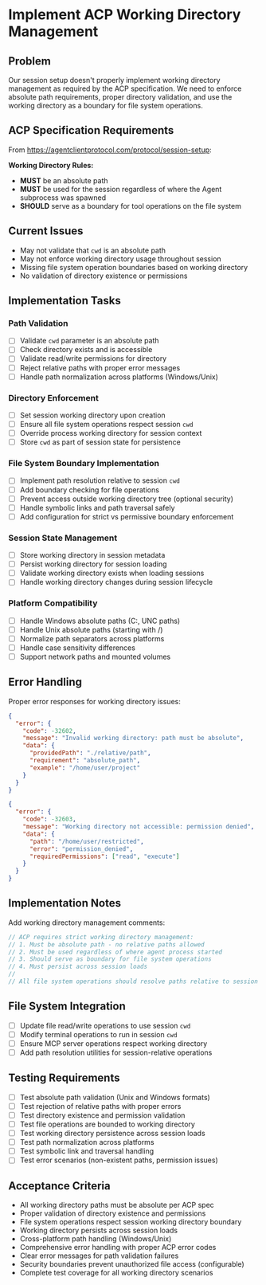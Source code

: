 # Implement ACP Working Directory Management

## Problem
Our session setup doesn't properly implement working directory management as required by the ACP specification. We need to enforce absolute path requirements, proper directory validation, and use the working directory as a boundary for file system operations.

## ACP Specification Requirements
From https://agentclientprotocol.com/protocol/session-setup:

**Working Directory Rules:**
- **MUST** be an absolute path
- **MUST** be used for the session regardless of where the Agent subprocess was spawned
- **SHOULD** serve as a boundary for tool operations on the file system

## Current Issues
- May not validate that `cwd` is an absolute path
- May not enforce working directory usage throughout session
- Missing file system operation boundaries based on working directory
- No validation of directory existence or permissions

## Implementation Tasks

### Path Validation
- [ ] Validate `cwd` parameter is an absolute path
- [ ] Check directory exists and is accessible  
- [ ] Validate read/write permissions for directory
- [ ] Reject relative paths with proper error messages
- [ ] Handle path normalization across platforms (Windows/Unix)

### Directory Enforcement
- [ ] Set session working directory upon creation
- [ ] Ensure all file system operations respect session `cwd`
- [ ] Override process working directory for session context
- [ ] Store `cwd` as part of session state for persistence

### File System Boundary Implementation
- [ ] Implement path resolution relative to session `cwd`
- [ ] Add boundary checking for file operations
- [ ] Prevent access outside working directory tree (optional security)
- [ ] Handle symbolic links and path traversal safely
- [ ] Add configuration for strict vs permissive boundary enforcement

### Session State Management  
- [ ] Store working directory in session metadata
- [ ] Persist working directory for session loading
- [ ] Validate working directory exists when loading sessions
- [ ] Handle working directory changes during session lifecycle

### Platform Compatibility
- [ ] Handle Windows absolute paths (C:\, UNC paths)
- [ ] Handle Unix absolute paths (starting with /)
- [ ] Normalize path separators across platforms
- [ ] Handle case sensitivity differences
- [ ] Support network paths and mounted volumes

## Error Handling
Proper error responses for working directory issues:
```json
{
  "error": {
    "code": -32602,
    "message": "Invalid working directory: path must be absolute",
    "data": {
      "providedPath": "./relative/path",
      "requirement": "absolute_path",
      "example": "/home/user/project"
    }
  }
}
```

```json
{
  "error": {
    "code": -32603,  
    "message": "Working directory not accessible: permission denied",
    "data": {
      "path": "/home/user/restricted",
      "error": "permission_denied",
      "requiredPermissions": ["read", "execute"]
    }
  }
}
```

## Implementation Notes
Add working directory management comments:
```rust
// ACP requires strict working directory management:
// 1. Must be absolute path - no relative paths allowed
// 2. Must be used regardless of where agent process started  
// 3. Should serve as boundary for file system operations
// 4. Must persist across session loads
//
// All file system operations should resolve paths relative to session cwd.
```

## File System Integration
- [ ] Update file read/write operations to use session `cwd`
- [ ] Modify terminal operations to run in session `cwd`
- [ ] Ensure MCP server operations respect working directory
- [ ] Add path resolution utilities for session-relative operations

## Testing Requirements
- [ ] Test absolute path validation (Unix and Windows formats)
- [ ] Test rejection of relative paths with proper errors
- [ ] Test directory existence and permission validation
- [ ] Test file operations are bounded to working directory
- [ ] Test working directory persistence across session loads
- [ ] Test path normalization across platforms
- [ ] Test symbolic link and traversal handling
- [ ] Test error scenarios (non-existent paths, permission issues)

## Acceptance Criteria
- All working directory paths must be absolute per ACP spec
- Proper validation of directory existence and permissions
- File system operations respect session working directory boundary
- Working directory persists across session loads
- Cross-platform path handling (Windows/Unix)
- Comprehensive error handling with proper ACP error codes
- Clear error messages for path validation failures
- Security boundaries prevent unauthorized file access (configurable)
- Complete test coverage for all working directory scenarios